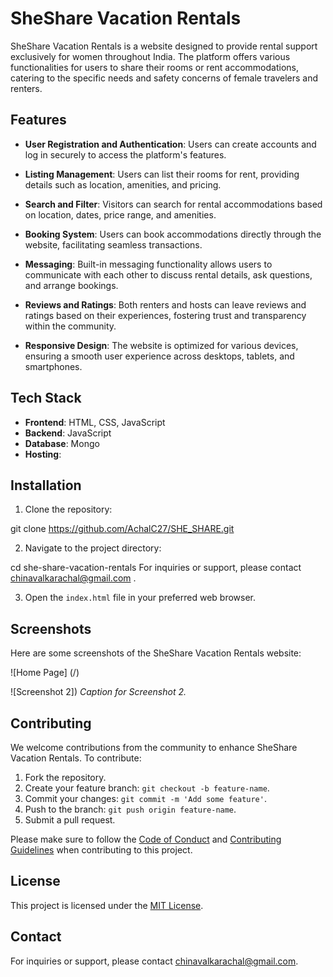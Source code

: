 # SheShare Vacation Rentals

SheShare Vacation Rentals is a website designed to provide rental support exclusively for women throughout India. The platform offers various functionalities for users to share their rooms or rent accommodations, catering to the specific needs and safety concerns of female travelers and renters.

## Features

- **User Registration and Authentication**: Users can create accounts and log in securely to access the platform's features.
  
- **Listing Management**: Users can list their rooms for rent, providing details such as location, amenities, and pricing.

- **Search and Filter**: Visitors can search for rental accommodations based on location, dates, price range, and amenities.

- **Booking System**: Users can book accommodations directly through the website, facilitating seamless transactions.

- **Messaging**: Built-in messaging functionality allows users to communicate with each other to discuss rental details, ask questions, and arrange bookings.

- **Reviews and Ratings**: Both renters and hosts can leave reviews and ratings based on their experiences, fostering trust and transparency within the community.

- **Responsive Design**: The website is optimized for various devices, ensuring a smooth user experience across desktops, tablets, and smartphones.

## Tech Stack

- **Frontend**: HTML, CSS, JavaScript
- **Backend**: JavaScript
- **Database**: Mongo
- **Hosting**: 

## Installation

1. Clone the repository:

git clone https://github.com/AchalC27/SHE_SHARE.git


2. Navigate to the project directory:

cd she-share-vacation-rentals
For inquiries or support, please contact  chinavalkarachal@gmail.com .


3. Open the `index.html` file in your preferred web browser.

## Screenshots

Here are some screenshots of the SheShare Vacation Rentals website:

![Home Page]
(/)

![Screenshot 2])
*Caption for Screenshot 2.*
## Contributing

We welcome contributions from the community to enhance SheShare Vacation Rentals. To contribute:

1. Fork the repository.
2. Create your feature branch: `git checkout -b feature-name`.
3. Commit your changes: `git commit -m 'Add some feature'`.
4. Push to the branch: `git push origin feature-name`.
5. Submit a pull request.

Please make sure to follow the [Code of Conduct](CODE_OF_CONDUCT.md) and [Contributing Guidelines](CONTRIBUTING.md) when contributing to this project.

## License

This project is licensed under the [MIT License](LICENSE).

## Contact

For inquiries or support, please contact chinavalkarachal@gmail.com.

